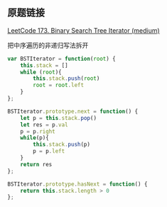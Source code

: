 ## 原题链接

[LeetCode 173. Binary Search Tree Iterator (medium)](https://leetcode-cn.com/problems/binary-search-tree-iterator/)


把中序遍历的非递归写法拆开

```javascript
var BSTIterator = function(root) {
    this.stack = []
    while (root){
        this.stack.push(root)
        root = root.left
    }
};

BSTIterator.prototype.next = function() {
    let p = this.stack.pop()
    let res = p.val
    p = p.right
    while(p){
        this.stack.push(p)
        p = p.left
    }
    return res
};

BSTIterator.prototype.hasNext = function() {
    return this.stack.length > 0
};
```
